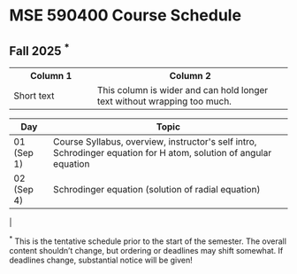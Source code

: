 # MSE 590400 Course Schedule

## Fall 2025 $^*$


<table>
  <colgroup>
    <col style="width:30%">
    <col style="width:70%">
  </colgroup>
  <tr>
    <th>Column 1</th>
    <th>Column 2</th>
  </tr>
  <tr>
    <td>Short text</td>
    <td>This column is wider and can hold longer text without wrapping too much.</td>
  </tr>
</table>


| Day | Topic |
|-----------------------------------|-------------------------------------------------------------------------------------------------------|
| 01 (Sep 1)                        | Course Syllabus, overview, instructor's self intro, Schrodinger equation for H atom, solution of angular equation                   |
| 02 (Sep 4)                        | Schrodinger equation (solution of radial equation)                                               |
<!-- 
| 2 (Jan 15/16)                     | Command Line Interface                                                                                |
| **Holiday**<br>(Jan 20/21)        | **Tuesday sections canceled to keep in sync with Monday sections**                                    |
| 3 (Jan 22/23)                     | Version control with Git                                                                              |
| 4 (Jan 27/28)                     | Installing and learning to use new Python Packages                                                    |
| 5 (Jan 29/30)                     | Pandas review                                                                                         |
| 6 (Feb 3/4)                       | Using Python "Classes" (object-oriented programming) 1                                                |
| 7 (Feb 5/6)                       | Using Python "Classes" (object-oriented programming) 2                                                |
| 8 (Feb 10/11)                     | Agent-based models with Python Classes 1                                                              |
|   (Feb 12/13)                     | **No class, Wednesday sections canceled to keep in sync with Thursday sections**                      |
| HW1 (Feb 21)                      | **HOMEWORK 1 DUE (by 11:59pm)**                                                                       |
| 9 (Feb 17/18)                     | Agent-based models with Python Classes 2                                                              |
| 10 (Feb 19/20)                    | Graph theory 1                                                                                        |
| 11 (Feb 24/25)                    | Graph theory 2                                                                                        |
| **M** (Feb 26/27)                 | **Exam 1**                                                                                            |
| **Spring break** (Mar 1/9)        | **No class. Have fun!**                                                                               |
| 12 (Mar 10/11)                    | Project Idea Exploration                                                                              |
| 13 (Mar 12/13)                    | One-dimensional regression with Stats models                                                          |
| HW2 (Mar 21)                      | **HOMEWORK 2 DUE (by 11:59pm)**                                                                       |
| 14 (Mar 17/18)                    | Multiple regression with Stats models                                                                 |  
| 15 (Mar 19/20)                    | Introduction to machine learning + Logistic Regression                                                |
| 16 (Mar 24/25)                    | Collaborating with Git when working with Jupyter Notebooks                                            |
| 17 (Mar 26/27)                    | Project planning, repository set-up, project work                                                     |
| HW3 (Apr 4)                       | **HOMEWORK 3 DUE (by 11:59pm)**                                                                       |
| 18 (Mar 31/Apr 1)                 | Building a Perceptron Classifier                                                                      |
| 19 (Apr 2/3)                      | Perceptron Classifier Extension                                                                       |
| 20 (Apr 7/8)                      | SVMs 1                                                                                                |
| 21 (Apr 9/10)                     | SVMs 2                                                                                                |
| 22 (Apr 14/15) 	                | Project Update Presentations                                                                          |
| 23 (Apr 16/17)                    | PCA & SVMs                                                                                            |
| **P** (Apr 21/22)                 | **Project Presentations** <br> **All Projects will be due on Apr 20 at 11:59 PM**                     |             
| **P** (Apr 23/24)                 | **Project Presentations** <br> **All Projects will be due on Apr 20 at 11:59 PM**                     |
| HW4 (Apr 25)                      | **HOMEWORK 4 DUE (by 11:59pm)**                                                                       |
| **F** (Apr 28-May 1)              | **Exam 2**
 -->                                                                                            |

$^*$ This is the tentative schedule prior to the start of the semester. The overall content shouldn’t change, but ordering or deadlines may shift somewhat. If deadlines change, substantial notice will be given!
